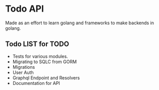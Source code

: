 # Todo API

Made as an effort to learn golang and frameworks to make backends in golang.


## Todo LIST for TODO

- Tests for various modules.
- Migrating to SQLC from GORM
- Migrations
- User Auth
- Graphql Endpoint and Resolvers
- Documentation for API
